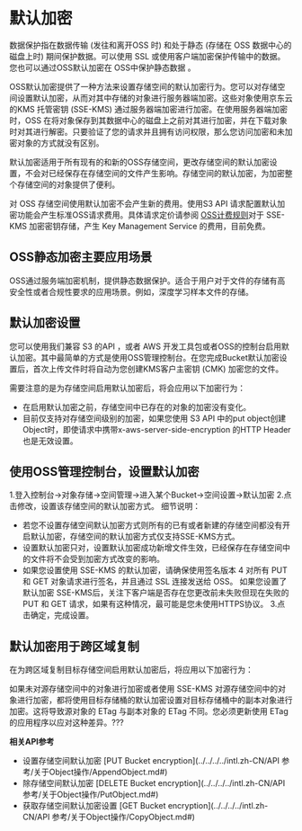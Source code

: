 # 默认加密

数据保护指在数据传输 (发往和离开OSS 时) 和处于静态 (存储在 OSS 数据中心的磁盘上时) 期间保护数据。可以使用 SSL 或使用客户端加密保护传输中的数据。您也可以通过OSS默认加密在 OSS中保护静态数据 。     

OSS默认加密提供了一种方法来设置存储空间的默认加密行为。您可以对存储空间设置默认加密，从而对其中存储的对象进行服务器端加密。这些对象使用京东云的KMS 托管密钥 (SSE-KMS) 通过服务器端加密进行加密。在使用服务器端加密时，OSS 在将对象保存到其数据中心的磁盘上之前对其进行加密，并在下载对象时对其进行解密。只要验证了您的请求并且拥有访问权限，那么您访问加密和未加密对象的方式就没有区别。

默认加密适用于所有现有的和新的OSS存储空间，更改存储空间的默认加密设置，不会对已经保存在存储空间的文件产生影响。存储空间的默认加密，为加密整个存储空间的对象提供了便利。

对 OSS 存储空间使用默认加密不会产生新的费用。使用S3 API 请求配置默认加密功能会产生标准OSS请求费用。具体请求定价请参阅 [OSS计费规则](https://docs.jdcloud.com/cn/object-storage-service/billing-rules)对于 SSE-KMS 加密密钥存储，产生 Key Management Service 的费用，目前免费。


## OSS静态加密主要应用场景 

OSS通过服务端加密机制，提供静态数据保护。适合于用户对于文件的存储有高安全性或者合规性要求的应用场景。例如，深度学习样本文件的存储。

## 默认加密设置

您可以使用我们兼容 S3 的API ，或者 AWS 开发工具包或者OSS的控制台启用默认加密。其中最简单的方式是使用OSS管理控制台。在您完成Bucket默认加密设置后，首次上传文件时将自动为您创建KMS客户主密钥 (CMK) 加密您的文件。

需要注意的是为存储空间启用默认加密后，将会应用以下加密行为：
 * 在启用默认加密之前，存储空间中已存在的对象的加密没有变化。
 * 目前仅支持对存储空间级别的加密，如果您使用 S3 API 中的put object创建Object时，即使请求中携带x-aws-server-side-encryption 的HTTP Header也是无效设置。

##  使用OSS管理控制台，设置默认加密

1.登入控制台->对象存储->空间管理->进入某个Bucket->空间设置->默认加密
2.点击修改，设置该存储空间的默认加密方式。
细节说明：
*  若您不设置存储空间默认加密方式则所有的已有或者新建的存储空间都没有开启默认加密，存储空间的默认加密方式仅支持SSE-KMS方式。
*  设置默认加密只对，设置默认加密成功新增文件生效，已经保存在存储空间中的文件将不会受到加密方式改变的影响。
*  如果您设置使用 SSE-KMS 的默认加密，请确保使用签名版本 4  对所有 PUT 和 GET 对象请求进行签名，并且通过 SSL 连接发送给 OSS。 如果您设置了默认加密 SSE-KMS后，关注下客户端是否存在您更改前未失败但现在失败的 PUT 和 GET 请求，如果有这种情况，最可能是您未使用HTTPS协议。
3.点击确定，完成设置。

## 默认加密用于跨区域复制
在为跨区域复制目标存储空间启用默认加密后，将应用以下加密行为：

如果未对源存储空间中的对象进行加密或者使用 SSE-KMS 对源存储空间中的对象进行加密，都将使用目标存储桶的默认加密设置对目标存储桶中的副本对象进行加密。这将导致源对象的 ETag 与副本对象的 ETag 不同。您必须更新使用 ETag 的应用程序以应对这种差异。???


**相关API参考**

-  设置存储空间默认加密 [PUT Bucket encryption](../../../../intl.zh-CN/API 参考/关于Object操作/AppendObject.md#)
-  除存储空间默认加密 [DELETE Bucket encryption](../../../../intl.zh-CN/API 参考/关于Object操作/PutObject.md#)
-  获取存储空间默认加密设置 [GET Bucket encryption](../../../../intl.zh-CN/API 参考/关于Object操作/CopyObject.md#)

